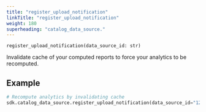 ```yaml
---
title: "register_upload_notification"
linkTitle: "register_upload_notification"
weight: 180
superheading: "catalog_data_source."
---
```


<!-- TODO -->

``register_upload_notification(data_source_id: str)``

Invalidate cache of your computed reports to force your analytics to be recomputed.

## Example

```Python
# Recompute analytics by invalidating cache
sdk.catalog_data_source.register_upload_notification(data_source_id="123")
```
